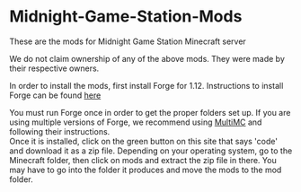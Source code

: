 # Midnight-Game-Station-Mods
These are the mods for Midnight Game Station Minecraft server

We do not claim ownership of any of the above mods. They were made by their respective owners.

In order to install the mods, first install Forge for 1.12. Instructions to install Forge can be found [here]( http://files.minecraftforge.net/maven/net/minecraftforge/forge/index_1.12.2.html)

You must run Forge once in order to get the proper folders set up.  If you are using multiple versions of Forge, we recommend using [MultiMC](https://multimc.org/) and following their instructions.
<br>
Once it is installed, click on the green button on this site that says 'code' and download it as a zip file.
Depending on your operating system, go to the Minecraft folder, then click on mods and extract the zip file in there. You may have to go into the folder it produces and move the mods to the mod folder.
